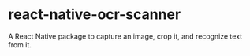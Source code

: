 # react-native-ocr-scanner
A React Native package to capture an image, crop it, and recognize text from it.
